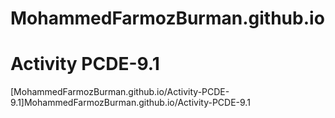 # MohammedFarmozBurman.github.io

# Activity PCDE-9.1
[MohammedFarmozBurman.github.io/Activity-PCDE-9.1]MohammedFarmozBurman.github.io/Activity-PCDE-9.1
